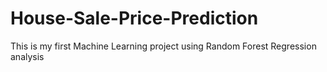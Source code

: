 # House-Sale-Price-Prediction
This is my first Machine Learning project using Random Forest Regression analysis
